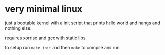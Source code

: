 # very minimal linux
just a bootable kernel with a init script that prints hello world and hangs and nothing else.

requires xorriso and gcc with static libs

to setup run `make init` and then `make` to compile and run
